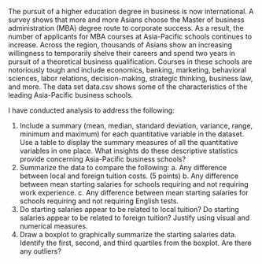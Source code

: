 The pursuit of a higher education degree in business is now international. A survey shows that more and more Asians choose the Master of business administration (MBA) degree route to corporate success. As a result, the number of applicants for MBA courses at Asia-Pacific schools continues to increase. Across the region, thousands of Asians show an increasing willingness to temporarily shelve their careers and spend two years in pursuit of a theoretical business qualification. Courses in these schools are notoriously tough and include economics, banking, marketing, behavioral sciences, labor relations, decision-making, strategic thinking, business law, and more. The data set data.csv shows some of the characteristics of the leading Asia-Pacific business schools.

I have conducted analysis to address the following:
1. Include a summary (mean, median, standard deviation, variance, range, minimum and maximum) for each quantitative variable in the dataset. Use a table to display the summary measures of all the quantitative variables in one place. What insights do these descriptive statistics provide concerning Asia-Pacific business schools? 
2. Summarize the data to compare the following:
  a. Any difference between local and foreign tuition costs. (5 points)
  b. Any difference between mean starting salaries for schools requiring and not requiring work experience. 
  c. Any difference between mean starting salaries for schools requiring and not requiring English tests. 
3. Do starting salaries appear to be related to local tuition? Do starting salaries appear to be related to foreign tuition? Justify using visual and numerical measures. 
4. Draw a boxplot to graphically summarize the starting salaries data. Identify the first, second, and third quartiles from the boxplot. Are there any outliers? 
